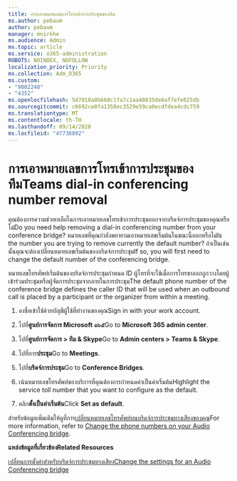 ```yaml
---
title: การเอาหมายเลขการโทรเข้าการประชุมของทีม
ms.author: pebaum
author: pebaum
manager: mnirkhe
ms.audience: Admin
ms.topic: article
ms.service: o365-administration
ROBOTS: NOINDEX, NOFOLLOW
localization_priority: Priority
ms.collection: Adm_O365
ms.custom:
- "9002248"
- "4352"
ms.openlocfilehash: 5d7010a0b660c1fa7c1aa48835de6af7efe025db
ms.sourcegitcommit: c6692ce0fa1358ec3529e59ca0ecdfdea4cdc759
ms.translationtype: MT
ms.contentlocale: th-TH
ms.lasthandoff: 09/14/2020
ms.locfileid: "47736892"
---
```

# <a name="teams-dial-in-conferencing-number-removal"></a><span data-ttu-id="9a05b-102">การเอาหมายเลขการโทรเข้าการประชุมของทีม</span><span class="sxs-lookup"><span data-stu-id="9a05b-102">Teams dial-in conferencing number removal</span></span>

<span data-ttu-id="9a05b-103">คุณต้องการความช่วยเหลือในการเอาหมายเลขโทรเข้าการประชุมออกจากบริดจ์การประชุมของคุณหรือไม่</span><span class="sxs-lookup"><span data-stu-id="9a05b-103">Do you need help removing a dial-in conferencing number from your conference bridge?</span></span> <span data-ttu-id="9a05b-104">หมายเลขที่คุณกำลังพยายามเอาหมายเลขเริ่มต้นในขณะนี้ออกหรือไม่</span><span class="sxs-lookup"><span data-stu-id="9a05b-104">Is the number you are trying to remove currently the default number?</span></span> <span data-ttu-id="9a05b-105">ถ้าเป็นเช่นนั้นคุณจะต้องเปลี่ยนหมายเลขเริ่มต้นของบริดจ์การประชุม</span><span class="sxs-lookup"><span data-stu-id="9a05b-105">If so, you will first need to change the default number of the conferencing bridge.</span></span>

<span data-ttu-id="9a05b-106">หมายเลขโทรศัพท์เริ่มต้นของบริดจ์การประชุมกำหนด ID ผู้โทรที่จะใช้เมื่อการโทรขาออกถูกวางโดยผู้เข้าร่วมประชุมหรือผู้จัดการประชุมจากภายในการประชุม</span><span class="sxs-lookup"><span data-stu-id="9a05b-106">The default phone number of the conference bridge defines the caller ID that will be used when an outbound call is placed by a participant or the organizer from within a meeting.</span></span>

1. <span data-ttu-id="9a05b-107">ลงชื่อเข้าใช้ด้วยบัญชีผู้ใช้ที่ทำงานของคุณ</span><span class="sxs-lookup"><span data-stu-id="9a05b-107">Sign in with your work account.</span></span>

2. <span data-ttu-id="9a05b-108">ไปที่**ศูนย์การจัดการ Microsoft ๓๖๕**</span><span class="sxs-lookup"><span data-stu-id="9a05b-108">Go to **Microsoft 365 admin center**.</span></span>

3. <span data-ttu-id="9a05b-109">ไปที่**ศูนย์การจัดการ > ทีม & Skype**</span><span class="sxs-lookup"><span data-stu-id="9a05b-109">Go to **Admin centers > Teams & Skype**.</span></span>

4. <span data-ttu-id="9a05b-110">ไปที่การ**ประชุม**</span><span class="sxs-lookup"><span data-stu-id="9a05b-110">Go to **Meetings**.</span></span>

5. <span data-ttu-id="9a05b-111">ไปที่**บริดจ์การประชุม**</span><span class="sxs-lookup"><span data-stu-id="9a05b-111">Go to **Conference Bridges**.</span></span>

6. <span data-ttu-id="9a05b-112">เน้นหมายเลขโทรศัพท์ของบริการที่คุณต้องการกำหนดค่าเป็นค่าเริ่มต้น</span><span class="sxs-lookup"><span data-stu-id="9a05b-112">Highlight the service toll number that you want to configure as the default.</span></span>

7. <span data-ttu-id="9a05b-113">คลิก**ตั้งเป็นค่าเริ่มต้น**</span><span class="sxs-lookup"><span data-stu-id="9a05b-113">Click **Set as default**.</span></span>

<span data-ttu-id="9a05b-114">สำหรับข้อมูลเพิ่มเติมให้ดูที่การ[เปลี่ยนหมายเลขโทรศัพท์บนบริดจ์การประชุมทางเสียงของคุณ](https://docs.microsoft.com/microsoftteams/change-the-phone-numbers-on-your-audio-conferencing-bridge)</span><span class="sxs-lookup"><span data-stu-id="9a05b-114">For more information, refer to [Change the phone numbers on your Audio Conferencing bridge](https://docs.microsoft.com/microsoftteams/change-the-phone-numbers-on-your-audio-conferencing-bridge).</span></span>

<span data-ttu-id="9a05b-115">**แหล่งข้อมูลที่เกี่ยวข้อง**</span><span class="sxs-lookup"><span data-stu-id="9a05b-115">**Related Resources**</span></span>

[<span data-ttu-id="9a05b-116">เปลี่ยนการตั้งค่าสำหรับบริดจ์การประชุมทางเสียง</span><span class="sxs-lookup"><span data-stu-id="9a05b-116">Change the settings for an Audio Conferencing bridge</span></span>](https://docs.microsoft.com/microsoftteams/change-the-settings-for-an-audio-conferencing-bridge)
